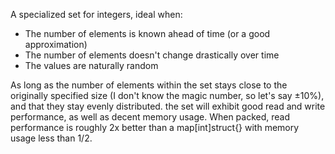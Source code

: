 A specialized set for integers, ideal when:

- The number of elements is known ahead of time (or a good approximation)
- The number of elements doesn't change drastically over time
- The values are naturally random

As long as the number of elements within the set stays close to the originally specified size (I don't know the magic number, so let's say ±10%), and that they stay evenly distributed. the set will exhibit good read and write performance, as well as decent memory usage. When packed, read performance is roughly 2x better than a map[int]struct{} with memory usage less than 1/2.

